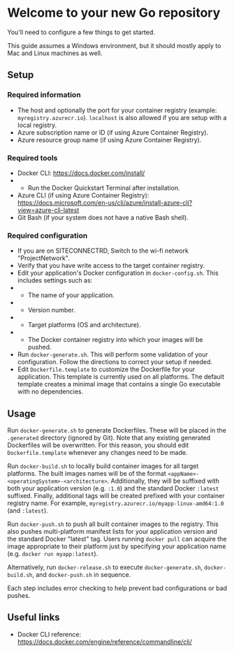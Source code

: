# Welcome to your new Go repository

You'll need to configure a few things to get started.

This guide assumes a Windows environment, but it should mostly apply to Mac and Linux machines as well.

## Setup
### Required information
* The host and optionally the port for your container registry (example: `myregistry.azurecr.io`). `localhost` is also allowed if you are setup with a local registry.
* Azure subscription name or ID (if using Azure Container Registry).
* Azure resource group name (if using Azure Container Registry).

### Required tools
* Docker CLI: https://docs.docker.com/install/
* * Run the Docker Quickstart Terminal after installation.
* Azure CLI (if using Azure Container Registry): https://docs.microsoft.com/en-us/cli/azure/install-azure-cli?view=azure-cli-latest
* Git Bash (if your system does not have a native Bash shell).

### Required configuration
* If you are on SITECONNECTRD, Switch to the wi-fi network "ProjectNetwork".
* Verify that you have write access to the target container registry.
* Edit your application's Docker configuration in `docker-config.sh`. This includes settings such as:
* * The name of your application.
* * Version number.
* * Target platforms (OS and architecture).
* * The Docker container registry into which your images will be pushed.
* Run `docker-generate.sh`. This will perform some validation of your configuration. Follow the directions to correct your setup if needed.
* Edit `Dockerfile.template` to customize the Dockerfile for your application. This template is currently used on all platforms. The default template creates a minimal image that contains a single Go executable with no dependencies.

## Usage
Run `docker-generate.sh` to generate Dockerfiles. These will be placed in the `.generated` directory (ignored by Git). Note that any existing generated Dockerfiles will be overwritten. For this reason, you should edit `Dockerfile.template` whenever any changes need to be made.

Run `docker-build.sh` to locally build container images for all target platforms. The built images names will be of the format `<appName>-<operatingSystem>-<architecture>`. Additionally, they will be suffixed with both your application version (e.g. `:1.0`) and the standard Docker `:latest` suffixed. Finally, additional tags will be created prefixed with your container registry name. For example, `myregistry.azurecr.io/myapp-linux-amd64:1.0` (and `:latest`).

Run `docker-push.sh` to push all built container images to the registry. This also pushes multi-platform manifest lists for your application version and the standard Docker "latest" tag. Users running `docker pull` can acquire the image appropriate to their platform just by specifying your application name (e.g. `docker run myapp:latest`).

Alternatively, run `docker-release.sh` to execute `docker-generate.sh`, `docker-build.sh`, and `docker-push.sh` in sequence.

Each step includes error checking to help prevent bad configurations or bad pushes.

## Useful links
* Docker CLI reference: https://docs.docker.com/engine/reference/commandline/cli/

